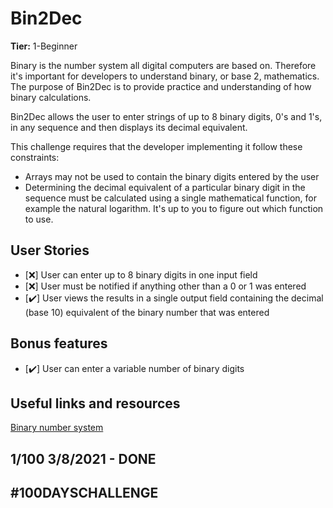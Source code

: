 # Bin2Dec

**Tier:** 1-Beginner

Binary is the number system all digital computers are based on.
Therefore it's important for developers to understand binary, or base 2,
mathematics. The purpose of Bin2Dec is to provide practice and
understanding of how binary calculations.

Bin2Dec allows the user to enter strings of up to 8 binary digits, 0's
and 1's, in any sequence and then displays its decimal equivalent.

This challenge requires that the developer implementing it follow these
constraints:

-   Arrays may not be used to contain the binary digits entered by the user
-   Determining the decimal equivalent of a particular binary digit in the
    sequence must be calculated using a single mathematical function, for
    example the natural logarithm. It's up to you to figure out which function
    to use.

## User Stories

-   [❌] User can enter up to 8 binary digits in one input field
-   [❌] User must be notified if anything other than a 0 or 1 was entered
-   [✔️] User views the results in a single output field containing the decimal (base 10) equivalent of the binary number that was entered

## Bonus features

-   [✔️] User can enter a variable number of binary digits

## Useful links and resources

[Binary number system](https://en.wikipedia.org/wiki/Binary_number)


## 1/100 3/8/2021 - DONE

## #100DAYSCHALLENGE